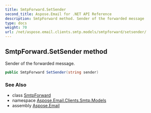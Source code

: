 ```yaml
---
title: SmtpForward.SetSender
second_title: Aspose.Email for .NET API Reference
description: SmtpForward method. Sender of the forwarded message
type: docs
weight: 70
url: /net/aspose.email.clients.smtp.models/smtpforward/setsender/
---
```

## SmtpForward.SetSender method

Sender of the forwarded message.

```csharp
public SmtpForward SetSender(string sender)
```

### See Also

* class [SmtpForward](../)
* namespace [Aspose.Email.Clients.Smtp.Models](../../smtpforward/)
* assembly [Aspose.Email](../../../)


